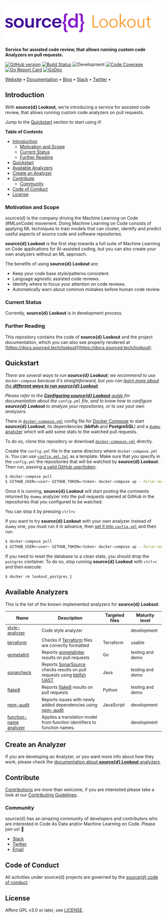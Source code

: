 <a href="https://www.sourced.tech/lookout">
  <img src="./docs/assets/sourced-lookout.png" alt="source{d} Lookout" height="120px">
</a>

**Service for assisted code review, that allows running custom code Analyzers on pull requests.**

[![GitHub version](https://badge.fury.io/gh/src-d%2Flookout.svg)](https://github.com/src-d/lookout/releases)
[![Build Status](https://travis-ci.org/src-d/lookout.svg?branch=master)](https://travis-ci.org/src-d/lookout)
![Development](https://svg-badge.appspot.com/badge/stability/development?color=D6604A)
[![Code Coverage](https://codecov.io/github/src-d/lookout/coverage.svg)](https://codecov.io/github/src-d/lookout)
[![Go Report Card](https://goreportcard.com/badge/github.com/src-d/lookout)](https://goreportcard.com/report/github.com/src-d/lookout)
[![GoDoc](https://godoc.org/github.com/src-d/lookout?status.svg)](https://godoc.org/github.com/src-d/lookout)

[Website](https://www.sourced.tech) •
[Documentation](https://docs.sourced.tech) •
[Blog](https://blog.sourced.tech) •
[Slack](http://bit.ly/src-d-community) •
[Twitter](https://twitter.com/sourcedtech) •

## Introduction

With **source{d} Lookout**, we’re introducing a service for assisted code review, that allows running custom code analyzers on pull requests.

Jump to the [Quickstart](#quickstart) section to start using it!


**Table of Contents**

<!--ts-->
* [Introduction](#introduction)
  * [Motivation and Scope](#motivation-and-scope)
  * [Current Status](#current-status)
  * [Further Reading](#further-reading)
* [Quickstart](#quickstart)
* [Available Analyzers](#available-analyzers)
* [Create an Analyzer](#create-an-analyzer)
* [Contribute](#contribute)
  * [Community](#community)
* [Code of Conduct](#code-of-conduct)
* [License](#license)
<!--te-->


### Motivation and Scope

source{d} is the company driving the Machine Learning on Code (#MLonCode) movement. Doing Machine Learning on Code consists of applying ML techniques to train models that can cluster, identify and predict useful aspects of source code and software repositories.

**source{d} Lookout** is the first step towards a full suite of Machine Learning on Code applications for AI-assisted coding, but you can also create your own analyzers without an ML approach.

The benefits of using **source{d} Lookout** are:
- Keep your code base style/patterns consistent.
- Language agnostic assisted code reviews.
- Identify where to focus your attention on code reviews.
- Automatically warn about common mistakes before human code review.

### Current Status

Currently, **source{d} Lookout** is in development process.

### Further Reading

This repository contains the code of **source{d} Lookout** and the project documentation, which you can also see properly rendered at [https://docs.sourced.tech/lookout](https://docs.sourced.tech/lookout).


## Quickstart

_There are several ways to run **source{d} Lookout**; we recommend to use `docker-compose` because it's straightforward, but you can [learn more about the **different ways to run source{d} Lookout**](/docs/how-to-run.md)._

_Please refer to the [**Configuring source{d} Lookout** guide](/docs/configuration.md) for documentation about the `config.yml` file, and to know how to configure **source{d} Lookout** to analyze your repositories, or to use your own analyzers._

There is [`docker-compose.yml`](/docker-compose.yml) config file for [Docker Compose](https://docs.docker.com/compose) to start **source{d} Lookout**, its dependencies (**bblfsh** and **PostgreSQL**) and a [`dummy` analyzer](analyzers-examples.md#dummy-analyzer) which will add some stats to the watched pull requests.

To do so, clone this repository or download [`docker-compose.yml`](/docker-compose.yml) directly.

Create the `config.yml` file in the same directory where `docker-compose.yml` is. You can use [`config.yml.tpl`](/config.yml.tpl) as a template. Make sure that you specify in the `config.yml` the repositories that will be watched by **source{d} Lookout**. Then run, passing [a valid GitHub user/token](docs/configuration.md#authentication-with-github):

```bash
$ docker-compose pull
$ GITHUB_USER=<user> GITHUB_TOKEN=<token> docker-compose up --force-recreate
```

Once it is running, **source{d} Lookout** will start posting the comments returned by `dummy` analyzer into the pull requests opened at GitHub in the repositories that you configured to be watched.

You can stop it by pressing `ctrl+c`

If you want to try **source{d} Lookout** with your own analyzer instead of `dummy` one, you must run it in advance, then [set it into `config.yml`](/docs/configuration.md#analyzers) and then run:

```bash
$ docker-compose pull
$ GITHUB_USER=<user> GITHUB_TOKEN=<token> docker-compose up --force-recreate lookout bblfsh postgres
```

If you need to reset the database to a clean state, you should drop the `postgres` container. To do so, stop running **source{d} Lookout** with `ctrl+c` and then execute:

```bash
$ docker rm lookout_postgres_1
```


## Available Analyzers

This is the list of the known implemented analyzers for **source{d} Lookout**:

| Name | Description | Targeted files | Maturity level |
| --- | --- | --- | --- |
| [style-analyzer](https://github.com/src-d/style-analyzer) | Code style analyzer |  | development |
| [terraform](https://github.com/src-d/lookout-terraform-analyzer) | Checks if [Terraform](https://github.com/hashicorp/terraform/) files are correctly formatted | Terraform | usable |
| [gometalint](https://github.com/src-d/lookout-gometalint-analyzer) | Reports [gometalinter](https://github.com/alecthomas/gometalinter) results on pull requests | Go | testing and demo |
| [sonarcheck](https://github.com/src-d/lookout-sonarcheck-analyzer) | Reports [SonarSource](https://github.com/bblfsh/sonar-checks) checks results on pull requests using [bblfsh UAST](https://doc.bblf.sh/uast/uast-specification.html) | Java | testing and demo |
| [flake8](https://github.com/src-d/lookout-flake8-analyzer) | Reports [flake8](http://flake8.pycqa.org/en/latest/) results on pull requests | Python| testing and demo |
| [npm-audit](https://github.com/erizocosmico/npm-audit-analyzer) | Reports issues with newly added dependencies using [npm-audit](https://docs.npmjs.com/cli/audit) | JavaScript | development |
| [function-name analyzer](https://github.com/src-d/function-name-analyzer) | Applies a translation model from function identifiers to function names. |  | development |


## Create an Analyzer

If you are developing an Analyzer, or you want more info about how they work, please check the [documentation about **source{d} Lookout** analyzers](/docs/analyzers.md).


## Contribute

[Contributions](https://github.com/src-d/lookout/issues) are more than welcome, if you are interested please take a look at our [Contributing Guidelines](/docs/CONTRIBUTING.md).

### Community

source{d} has an amazing community of developers and contributors who are interested in Code As Data and/or Machine Learning on Code. Please join us! 👋

- [Slack](http://bit.ly/src-d-community)
- [Twitter](https://twitter.com/sourcedtech)
- [Email](mailto:hello@sourced.tech)


## Code of Conduct

All activities under source{d} projects are governed by the
[source{d} code of conduct](https://github.com/src-d/guide/blob/master/.github/CODE_OF_CONDUCT.md).


## License

Affero GPL v3.0 or later, see [LICENSE](LICENSE.md).
